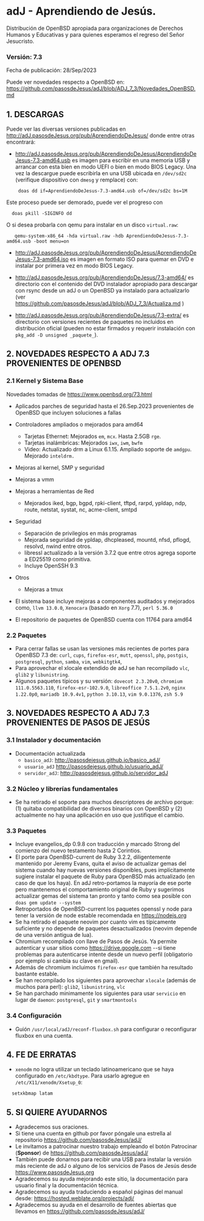 # adJ - Aprendiendo de Jesús.
Distribución de OpenBSD apropiada para organizaciones de Derechos Humanos
y Educativas y para quienes esperamos el regreso del Señor Jesucristo.

### Versión: 7.3
Fecha de publicación: 28/Sep/2023

Puede ver novedades respecto a OpenBSD en:
  <https://github.com/pasosdeJesus/adJ/blob/ADJ_7_3/Novedades_OpenBSD.md>

## 1. DESCARGAS

Puede ver las diversas versiones publicadas en
  <http://adJ.pasosdeJesus.org/pub/AprendiendoDeJesus/> donde entre otras
  encontrará:

* <http://adJ.pasosdeJesus.org/pub/AprendiendoDeJesus/AprendiendoDeJesus-7.3-amd64.usb> 
  es imagen para escribir en una memoria USB y arrancar con esta bien en
  modo UEFI o bien en modo BIOS Legacy. Una vez 
  la descargue puede escribirla en una USB ubicada en `/dev/sd2c` 
  (verifique dispositivo con `dmesg` y remplace) con:

       doas dd if=AprendiendoDeJesus-7.3-amd64.usb of=/dev/sd2c bs=1M

 Este proceso puede ser demorado, puede ver el progreso con 

      doas pkill -SIGINFO dd

 O si desea probarla con qemu para instalar en un disco `virtual.raw`:

       qemu-system-x86_64 -hda virtual.raw -hdb AprendiendoDeJesus-7.3-amd64.usb -boot menu=on

* <http://adJ.pasosdeJesus.org/pub/AprendiendoDeJesus/AprendiendoDeJesus-7.3-amd64.iso> 
  es imagen en formato ISO para quemar en DVD e instalar por primera vez
  en modo BIOS Legacy.

* <http://adJ.pasosdeJesus.org/pub/AprendiendoDeJesus/7.3-amd64/>
  es directorio con el contenido del DVD instalador apropiado para descargar 
  con rsync desde un adJ o un OpenBSD ya instalado para actualizarlo (ver  
  <https://github.com/pasosdeJesus/adJ/blob/ADJ_7_3/Actualiza.md> )

* <http://adJ.pasosdeJesus.org/pub/AprendiendoDeJesus/7.3-extra/> 
  es directorio con versiones recientes de paquetes no incluidos en 
  distribución oficial (pueden no estar firmados y requerir instalación con 
  `pkg_add -D unsigned _paquete_`).

## 2. NOVEDADES RESPECTO A ADJ 7.3 PROVENIENTES DE OPENBSD

### 2.1 Kernel y Sistema Base

Novedades tomadas de <https://www.openbsd.org/73.html> 

* Aplicados parches de seguridad hasta el 26.Sep.2023 provenientes de 
  OpenBSD que incluyen soluciones a fallas
* Controladores ampliados o mejorados para amd64
  * Tarjetas Ethernet: Mejorados `em`, `mcx`. Hasta 2.5GB `rge`.
  * Tarjetas inalámbricas: Mejorados `iwx`, `iwm`, `bwfm`
  * Video: Actualizado drm a Linux 6.1.15. Ampliado soporte de `amdgpu`. 
    Mejorado `inteldrm.`
* Mejoras al kernel, SMP y seguridad
* Mejoras a vmm
* Mejoras a herramientas de Red
  * Mejorados iked, bgp, bgpd, rpki-client, tftpd, rarpd, ypldap, ndp, route,
    netstat, systat, nc, acme-client, smtpd
* Seguridad
  * Separación de privilegios en más programas
  * Mejorada seguridad de ypldap, dhcpleased, mountd, nfsd, pflogd, 
    resolvd, nwind entre otros.
  * libressl actualizado a la versión 3.7.2 que entre otros agrega
    soporte a ED25519 como primitiva.
  * Incluye OpenSSH 9.3
* Otros
  * Mejoras a tmux

* El sistema base incluye mejoras a componentes auditados y mejorados 
  como, `llvm 13.0.0`,  `Xenocara` (basado en `Xorg` 7.7),
  `perl 5.36.0` 
* El repositorio de paquetes de OpenBSD cuenta con 11764 para amd64


### 2.2 Paquetes 

* Para cerrar fallas se usan las versiones más recientes de portes
  para OpenBSD 7.3 de: `curl`, `cups`, `firefox-esr`, `mutt`, 
  `openssl`, `php`, `postgis`, `postgresql`, `python`, `samba`, 
  `vim`, `webkitgtk4`,
* Para aprovechar el xlocale extendido de adJ se han recompilado
  `vlc`, `glib2` y `libunistring`.
* Algunos paquetes típicos y su versión: `dovecot 2.3.20v0`,
  `chromium 111.0.5563.110`, `firefox-esr-102.9.0`, 
  `libreoffice 7.5.1.2v0`,
  `nginx 1.22.0p0`, `mariadb 10.9.4v1`,
  `python 3.10.13`, `vim 9.0.1376`, `zsh 5.9`


## 3. NOVEDADES RESPECTO A ADJ 7.3 PROVENIENTES DE PASOS DE JESÚS

### 3.1 Instalador y documentación

* Documentación actualizada 
	* `basico_adJ`: 
    <http://pasosdejesus.github.io/basico_adJ/>
  * `usuario_adJ` 
    <http://pasosdejesus.github.io/usuario_adJ/>
  * `servidor_adJ`: 
    <http://pasosdejesus.github.io/servidor_adJ>

### 3.2 Núcleo y librerías fundamentales

* Se ha retirado el soporte para muchos descriptores de archivo porque: 
  (1) quitaba compatibilidad de diversos binarios con OpenBSD y
  (2) actualmente no hay una aplicación en uso que justifique el cambio.

### 3.3 Paquetes

* Incluye evangelios_dp 0.9.8 con traducción y marcado Strong del
  comienzo del nuevo testamento hasta 2 Corintios.
* El porte para OpenBSD-current de Ruby 3.2.2, diligentemente mantenido
  por Jeremy Evans, quita el aviso de actualizar gemas del sistema cuando
  hay nuevas versiones disponibles, pues implícitamente sugiere instalar el 
  paquete de Ruby para OpenBSD más actualizado (en caso de que los haya).
  En adJ retro-portamos la mayoría de ese porte pero mantenemos el 
  comportamiento original de Ruby y sugerimos actualizar gemas del 
  sistema tan pronto y tanto como sea posible con 
  `doas gem update --system`
* Retroportados de OpenBSD-current los paquetes openssl y node para
  tener la versión de node estable recomendada en <https://nodejs.org>
* Se ha retirado el paquete neovim por cuanto vim es típicamente
  suficiente y no depende de paquetes desactualizados (neovim depende de
  una versión antigua de lua).
* Chromium recompilado con llave de Pasos de Jesús.  Ya permite autenticar
  y usar sitios como <https://drive.google.com>  --si tiene problemas para
  autenticarse intente desde un nuevo perfil (obligatorio por ejemplo si 
  cambia su clave en gmail).
* Además de chromium incluimos `firefox-esr` que también ha resultado
  bastante estable.
* Se han recompilado los siguientes para aprovechar `xlocale` (además de muchos
  para perl): `glib2`, `libunistring`, `vlc`
* Se han parchado minimamente los siguientes para usar `servicio` en lugar
  de `daemon`: `postgresql`, `git` y `smartmontools`

### 3.4 Configuración

* Guión `/usr/local/adJ/reconf-fluxbox.sh` para configurar o reconfigurar
  fluxbox en una cuenta.

## 4. FE DE ERRATAS

- `xenodm` no logra utilizar un teclado latinoamericano que se haya
  configurado en `/etc/kbdtype`.  Para usarlo
  agregue en `/etc/X11/xenodm/Xsetup_0`:
```
  setxkbmap latam
```

## 5. SI QUIERE AYUDARNOS

* Agradecemos sus oraciones.
* Si tiene una cuenta en github por favor póngale una estrella al
  repositorio <https://github.com/pasosdeJesus/adJ/>
* Le invitamos a patrocinar nuestro trabajo empleando el botón
  Patrocinar (__Sponsor__) de <https://github.com/pasosdeJesus/adJ/>
* También puede donarnos para recibir una USB para instalar la
  versión más reciente de adJ o alguno de los servicios de Pasos
  de Jesús desde <https://www.pasosdeJesus.org>
* Agradecemos su ayuda mejorando este sitio, la documentación
  para usuario final y la documentación técnica.
* Agradecemos su ayuda traduciendo a español páginas del
  manual desde: <https://hosted.weblate.org/projects/adj/>
* Agradecemos su ayuda en el desarrollo de fuentes abiertas que llevamos
  en <https://github.com/pasosdeJesus/adJ/>

